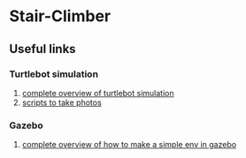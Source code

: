 # Stair-Climber

## Useful links

### Turtlebot simulation
1) [complete overview of turtlebot simulation](https://learn.turtlebot.com/2015/02/03/1/)
2) [scripts to take photos](https://github.com/markwsilliman/turtlebot/blob/master/take_photo.py)

### Gazebo
1) [complete overview of how to make a simple env in gazebo](http://gazebosim.org/tutorials?cat=build_world&tut=building_editor)

